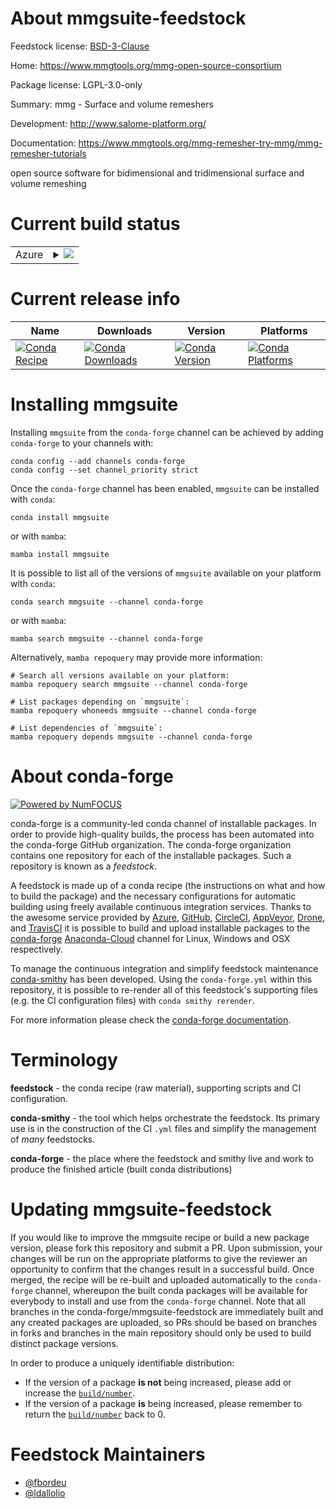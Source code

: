 About mmgsuite-feedstock
========================

Feedstock license: [BSD-3-Clause](https://github.com/conda-forge/mmgsuite-feedstock/blob/main/LICENSE.txt)

Home: https://www.mmgtools.org/mmg-open-source-consortium

Package license: LGPL-3.0-only

Summary: mmg - Surface and volume remeshers

Development: http://www.salome-platform.org/

Documentation: https://www.mmgtools.org/mmg-remesher-try-mmg/mmg-remesher-tutorials

open source software for bidimensional and tridimensional surface and volume remeshing


Current build status
====================


<table>
    
  <tr>
    <td>Azure</td>
    <td>
      <details>
        <summary>
          <a href="https://dev.azure.com/conda-forge/feedstock-builds/_build/latest?definitionId=18967&branchName=main">
            <img src="https://dev.azure.com/conda-forge/feedstock-builds/_apis/build/status/mmgsuite-feedstock?branchName=main">
          </a>
        </summary>
        <table>
          <thead><tr><th>Variant</th><th>Status</th></tr></thead>
          <tbody><tr>
              <td>linux_64</td>
              <td>
                <a href="https://dev.azure.com/conda-forge/feedstock-builds/_build/latest?definitionId=18967&branchName=main">
                  <img src="https://dev.azure.com/conda-forge/feedstock-builds/_apis/build/status/mmgsuite-feedstock?branchName=main&jobName=linux&configuration=linux%20linux_64_" alt="variant">
                </a>
              </td>
            </tr><tr>
              <td>osx_64</td>
              <td>
                <a href="https://dev.azure.com/conda-forge/feedstock-builds/_build/latest?definitionId=18967&branchName=main">
                  <img src="https://dev.azure.com/conda-forge/feedstock-builds/_apis/build/status/mmgsuite-feedstock?branchName=main&jobName=osx&configuration=osx%20osx_64_" alt="variant">
                </a>
              </td>
            </tr>
          </tbody>
        </table>
      </details>
    </td>
  </tr>
</table>

Current release info
====================

| Name | Downloads | Version | Platforms |
| --- | --- | --- | --- |
| [![Conda Recipe](https://img.shields.io/badge/recipe-mmgsuite-green.svg)](https://anaconda.org/conda-forge/mmgsuite) | [![Conda Downloads](https://img.shields.io/conda/dn/conda-forge/mmgsuite.svg)](https://anaconda.org/conda-forge/mmgsuite) | [![Conda Version](https://img.shields.io/conda/vn/conda-forge/mmgsuite.svg)](https://anaconda.org/conda-forge/mmgsuite) | [![Conda Platforms](https://img.shields.io/conda/pn/conda-forge/mmgsuite.svg)](https://anaconda.org/conda-forge/mmgsuite) |

Installing mmgsuite
===================

Installing `mmgsuite` from the `conda-forge` channel can be achieved by adding `conda-forge` to your channels with:

```
conda config --add channels conda-forge
conda config --set channel_priority strict
```

Once the `conda-forge` channel has been enabled, `mmgsuite` can be installed with `conda`:

```
conda install mmgsuite
```

or with `mamba`:

```
mamba install mmgsuite
```

It is possible to list all of the versions of `mmgsuite` available on your platform with `conda`:

```
conda search mmgsuite --channel conda-forge
```

or with `mamba`:

```
mamba search mmgsuite --channel conda-forge
```

Alternatively, `mamba repoquery` may provide more information:

```
# Search all versions available on your platform:
mamba repoquery search mmgsuite --channel conda-forge

# List packages depending on `mmgsuite`:
mamba repoquery whoneeds mmgsuite --channel conda-forge

# List dependencies of `mmgsuite`:
mamba repoquery depends mmgsuite --channel conda-forge
```


About conda-forge
=================

[![Powered by
NumFOCUS](https://img.shields.io/badge/powered%20by-NumFOCUS-orange.svg?style=flat&colorA=E1523D&colorB=007D8A)](https://numfocus.org)

conda-forge is a community-led conda channel of installable packages.
In order to provide high-quality builds, the process has been automated into the
conda-forge GitHub organization. The conda-forge organization contains one repository
for each of the installable packages. Such a repository is known as a *feedstock*.

A feedstock is made up of a conda recipe (the instructions on what and how to build
the package) and the necessary configurations for automatic building using freely
available continuous integration services. Thanks to the awesome service provided by
[Azure](https://azure.microsoft.com/en-us/services/devops/), [GitHub](https://github.com/),
[CircleCI](https://circleci.com/), [AppVeyor](https://www.appveyor.com/),
[Drone](https://cloud.drone.io/welcome), and [TravisCI](https://travis-ci.com/)
it is possible to build and upload installable packages to the
[conda-forge](https://anaconda.org/conda-forge) [Anaconda-Cloud](https://anaconda.org/)
channel for Linux, Windows and OSX respectively.

To manage the continuous integration and simplify feedstock maintenance
[conda-smithy](https://github.com/conda-forge/conda-smithy) has been developed.
Using the ``conda-forge.yml`` within this repository, it is possible to re-render all of
this feedstock's supporting files (e.g. the CI configuration files) with ``conda smithy rerender``.

For more information please check the [conda-forge documentation](https://conda-forge.org/docs/).

Terminology
===========

**feedstock** - the conda recipe (raw material), supporting scripts and CI configuration.

**conda-smithy** - the tool which helps orchestrate the feedstock.
                   Its primary use is in the construction of the CI ``.yml`` files
                   and simplify the management of *many* feedstocks.

**conda-forge** - the place where the feedstock and smithy live and work to
                  produce the finished article (built conda distributions)


Updating mmgsuite-feedstock
===========================

If you would like to improve the mmgsuite recipe or build a new
package version, please fork this repository and submit a PR. Upon submission,
your changes will be run on the appropriate platforms to give the reviewer an
opportunity to confirm that the changes result in a successful build. Once
merged, the recipe will be re-built and uploaded automatically to the
`conda-forge` channel, whereupon the built conda packages will be available for
everybody to install and use from the `conda-forge` channel.
Note that all branches in the conda-forge/mmgsuite-feedstock are
immediately built and any created packages are uploaded, so PRs should be based
on branches in forks and branches in the main repository should only be used to
build distinct package versions.

In order to produce a uniquely identifiable distribution:
 * If the version of a package **is not** being increased, please add or increase
   the [``build/number``](https://docs.conda.io/projects/conda-build/en/latest/resources/define-metadata.html#build-number-and-string).
 * If the version of a package **is** being increased, please remember to return
   the [``build/number``](https://docs.conda.io/projects/conda-build/en/latest/resources/define-metadata.html#build-number-and-string)
   back to 0.

Feedstock Maintainers
=====================

* [@fbordeu](https://github.com/fbordeu/)
* [@ldallolio](https://github.com/ldallolio/)

